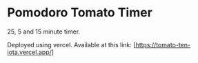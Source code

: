 # Pomodoro Tomato Timer

25, 5 and 15 minute timer.

Deployed using vercel. Available at this link: [https://tomato-ten-iota.vercel.app/] 

